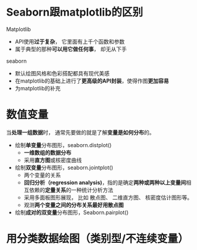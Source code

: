 # Seaborn跟matplotlib的区别
Matplotlib
- API使用**过于复杂**， 它里面有上千个函数和参数
- 属于典型的那种**可以用它做任何事**， 却无从下手

seaborn
- 默认绘图风格和色彩搭配都具有现代美感
- 在matplotlib的基础上进行了**更高级的API封装**，使得作图**更加容易**
- 为matplotlib的补充
# 数值变量
当**处理一组数据**时， 通常先要做的就是了解**变量是如何分布**的。
- 绘制**单变量**分布图形，seaborn.distplot()
	- **一维数组的数据分布**
	- 采用**直方图**或核密度曲线
- 绘制**双变量**分布图形，seaborn.jointplot()
	- 两个变量的关系
	- **回归分析（regression analysis)**，指的是确定**两种或两种以上变量间**相互依赖的**定量关系**的一种统计分析方法
	- 采用多面板图形展现， 比如 散点图、 二维直方图、 核密度估计图形等。
	- 观测**两个变量之间的分布关系最好用散点图**
- 绘制**成对的双变量**分布图形，Seaborn.pairplot()

# 用分类数据绘图（类别型/不连续变量）
